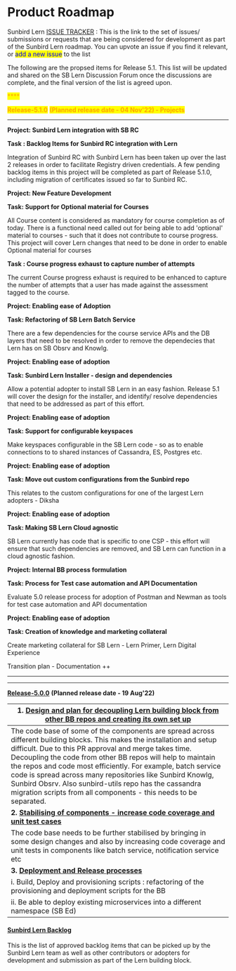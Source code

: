 # Product Roadmap

Sunbird Lern [ISSUE TRACKER](https://github.com/Sunbird-Lern/Community/issues) : This is the link to the set of issues/ submissions or requests that are being considered for development as part of the Sunbird Lern roadmap. You can upvote an issue if you find it relevant, or <mark style="color:blue;">add a new issue</mark> to the list



The following are the propsed items for Release 5.1. This list will be updated and shared on the SB Lern Discussion Forum once the discussions are complete, and the final version of the list is agreed upon.

<mark style="color:orange;">****</mark>

<mark style="color:orange;">**Release-5.1.0**</mark> <mark style="color:orange;"></mark><mark style="color:orange;"></mark> <mark style="color:orange;"></mark><mark style="color:orange;">**(Planned release date - 04 Nov'22) - Projects**</mark>

****

**Project: Sunbird Lern integration with SB RC**

**Task : Backlog Items for Sunbird RC integration with Lern**

Integration of Sunbird RC with Sunbird Lern has been taken up over the last 2 releases in order to facilitate Registry driven credentials. A few pending backlog items in this project will be completed as part of Release 5.1.0, including migration of certificates issued so far to Sunbird RC.&#x20;

**Project: New Feature Development**

**Task: Support for Optional material for Courses**

All Course content is considered as mandatory for course completion as of today. There is a functional need called out for being able to add 'optional' material to courses - such that it does not contribute to course progress. This project will cover Lern changes that need to be done in order to enable Optional material for courses

**Task : Course progress exhaust to capture number of attempts**

The current Course progress exhaust is required to be enhanced to capture the number of attempts that a user has made against the assessment tagged to the course.&#x20;

**Project: Enabling ease of Adoption**

**Task: Refactoring of SB Lern Batch Service**&#x20;

There are a few dependencies for the course service APIs and the DB layers that need to be resolved in order to remove the dependecies that Lern has on SB Obsrv and Knowlg.

**Project: Enabling ease of adoption**

**Task: Sunbird Lern Installer - design and dependencies**

Allow a potential adopter to install SB Lern in an easy fashion. Release 5.1 will cover the design for the installer, and identify/ resolve dependencies that need to be addressed as part of this effort.&#x20;

**Project: Enabling ease of adoption**

**Task: Support for configurable keyspaces**

Make keyspaces configurable in the SB Lern code - so as to enable connections to to shared instances of Cassandra, ES, Postgres etc.

**Project: Enabling ease of adoption**

**Task: Move out custom configurations from the Sunbird repo**

This relates to the custom configurations for one of the largest Lern adopters - Diksha

**Project: Enabling ease of adoption**

**Task: Making SB Lern Cloud agnostic**

SB Lern currently has code that is specific to one CSP - this effort will ensure that such dependencies are removed, and SB Lern can function in a cloud agnostic fashion.

**Project: Internal BB process formulation**

**Task: Process for Test case automation and API Documentation**&#x20;

Evaluate 5.0 release process for adoption of Postman and Newman as tools for test case automation and API documentation

**Project: Enabling ease of adoption**

**Task: Creation of knowledge and marketing collateral**&#x20;

Create marketing collateral for SB Lern - Lern Primer, Lern Digital Experience



Transition plan - Documentation ++

****

****



[**Release-5.0.0**](https://project-sunbird.atlassian.net/issues/?filter=12509) **(Planned release date - 19 Aug'22)**

| **1.** [**Design and plan for decoupling Lern building block from other BB repos and creating its own set up**](https://project-sunbird.atlassian.net/browse/SB-30063)                                                                                                                                                                                                                                                                                                                                      |
| ----------------------------------------------------------------------------------------------------------------------------------------------------------------------------------------------------------------------------------------------------------------------------------------------------------------------------------------------------------------------------------------------------------------------------------------------------------------------------------------------------------- |
| The code base of some of the components are spread across different building blocks. This makes the installation and setup difficult. Due to this PR approval and merge takes time. Decoupling the code from other BB repos will help to maintain the repos and code most efficiently. For example, batch service code is spread across many repositories like Sunbird Knowlg, Sunbird Obsrv. Also sunbird-utils repo has the cassandra migration scripts from all components - this needs to be separated. |
| **2.** [**Stabilising of components - increase code coverage and unit test cases**](https://project-sunbird.atlassian.net/browse/SB-30072)                                                                                                                                                                                                                                                                                                                                                                  |
| The code base needs to be further stabilised by bringing in some design changes and also by increasing code coverage and unit tests in components like batch service, notification service etc                                                                                                                                                                                                                                                                                                              |
| **3.** [**Deployment and Release processes**](https://project-sunbird.atlassian.net/browse/SB-30066)                                                                                                                                                                                                                                                                                                                                                                                                        |
| i. Build, Deploy and provisioning scripts : refactoring of the provisioning and deployment scripts for the BB                                                                                                                                                                                                                                                                                                                                                                                               |
| ii. Be able to deploy existing microservices into a different namespace (SB Ed)                                                                                                                                                                                                                                                                                                                                                                                                                             |

#### [Sunbird Lern Backlog](https://project-sunbird.atlassian.net/issues/?filter=12361)

This is the list of approved backlog items that can be picked up by the Sunbird Lern team as well as other contributors or adopters for development and submission as part of the Lern building block.

